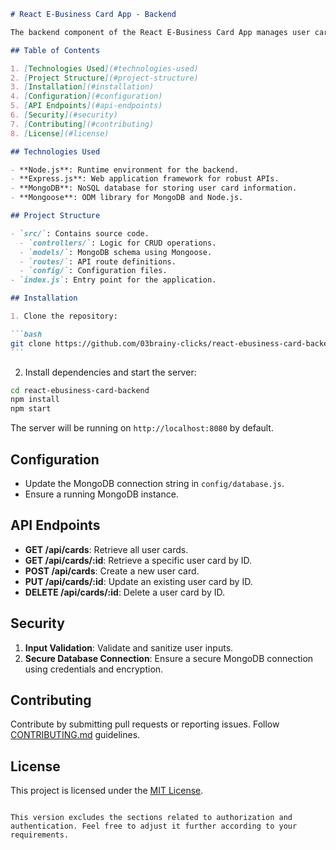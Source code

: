````markdown
# React E-Business Card App - Backend

The backend component of the React E-Business Card App manages user cards by providing CRUD operations in a MongoDB database.

## Table of Contents

1. [Technologies Used](#technologies-used)
2. [Project Structure](#project-structure)
3. [Installation](#installation)
4. [Configuration](#configuration)
5. [API Endpoints](#api-endpoints)
6. [Security](#security)
7. [Contributing](#contributing)
8. [License](#license)

## Technologies Used

- **Node.js**: Runtime environment for the backend.
- **Express.js**: Web application framework for robust APIs.
- **MongoDB**: NoSQL database for storing user card information.
- **Mongoose**: ODM library for MongoDB and Node.js.

## Project Structure

- `src/`: Contains source code.
  - `controllers/`: Logic for CRUD operations.
  - `models/`: MongoDB schema using Mongoose.
  - `routes/`: API route definitions.
  - `config/`: Configuration files.
- `index.js`: Entry point for the application.

## Installation

1. Clone the repository:

```bash
git clone https://github.com/03brainy-clicks/react-ebusiness-card-backend.git
```
````

2. Install dependencies and start the server:

```bash
cd react-ebusiness-card-backend
npm install
npm start
```

The server will be running on `http://localhost:8080` by default.

## Configuration

- Update the MongoDB connection string in `config/database.js`.
- Ensure a running MongoDB instance.

## API Endpoints

- **GET /api/cards**: Retrieve all user cards.
- **GET /api/cards/:id**: Retrieve a specific user card by ID.
- **POST /api/cards**: Create a new user card.
- **PUT /api/cards/:id**: Update an existing user card by ID.
- **DELETE /api/cards/:id**: Delete a user card by ID.

## Security

1. **Input Validation**: Validate and sanitize user inputs.
2. **Secure Database Connection**: Ensure a secure MongoDB connection using credentials and encryption.

## Contributing

Contribute by submitting pull requests or reporting issues. Follow [CONTRIBUTING.md](CONTRIBUTING.md) guidelines.

## License

This project is licensed under the [MIT License](LICENSE).

```

This version excludes the sections related to authorization and authentication. Feel free to adjust it further according to your requirements.
```
